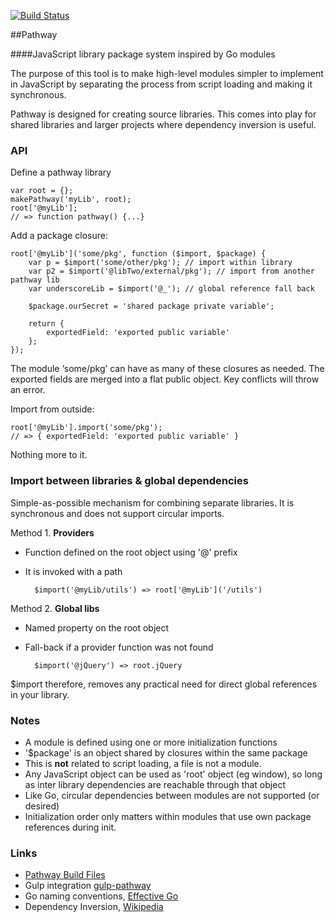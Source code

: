 [![Build Status](https://drone.io/github.com/zymeworks/pathway/status.png)](https://drone.io/github.com/zymeworks/pathway/latest)

##Pathway

####JavaScript library package system inspired by Go modules

The purpose of this tool is to make high-level modules simpler to implement in JavaScript by separating the process from script loading and making it synchronous.

Pathway is designed for creating source libraries. This comes into play for shared libraries and larger projects where dependency inversion is useful.

### API

Define a pathway library

	var root = {};
	makePathway('myLib', root);
	root['@myLib'];
	// => function pathway() {...}

Add a package closure:

	root['@myLib']('some/pkg', function ($import, $package) {
		var p = $import('some/other/pkg'); // import within library
		var p2 = $import('@libTwo/external/pkg'); // import from another pathway lib
		var underscoreLib = $import('@_'); // global reference fall back

		$package.ourSecret = 'shared package private variable';

		return {
			exportedField: 'exported public variable'
		};
	});

The module ‘some/pkg’ can have as many of these closures as needed. The exported fields are merged into a flat public object. Key conflicts will throw an error.

Import from outside:

	root['@myLib'].import('some/pkg');
	// => { exportedField: 'exported public variable' }

Nothing more to it.


### Import between libraries & global dependencies

Simple-as-possible mechanism for combining separate libraries. It is synchronous and does not support circular imports.

Method 1. __Providers__

* Function defined on the root object using '@' prefix
* It is invoked with a path

		$import('@myLib/utils') => root['@myLib']('/utils')


Method 2. __Global libs__

* Named property on the root object
* Fall-back if a provider function was not found

		$import('@jQuery') => root.jQuery


$import therefore, removes any practical need for direct global references in your library.

### Notes

* A module is defined using one or more initialization functions
* '$package' is an object shared by closures within the same package
* This is __not__ related to script loading, a file is not a module.
* Any JavaScript object can be used as 'root' object (eg window), so long as inter library dependencies are reachable through that object
* Like Go, circular dependencies between modules are not supported (or desired)
* Initialization order only matters within modules that use own package references during init.

### Links

* [Pathway Build Files](https://drone.io/github.com/zymeworks/pathway/files)
* Gulp integration [gulp-pathway](https://golang.org/doc/effective_go.html#names)
* Go naming conventions, [Effective Go](https://golang.org/doc/effective_go.html#names)
* Dependency Inversion, [Wikipedia](http://en.wikipedia.org/wiki/Dependency_inversion_principle)
